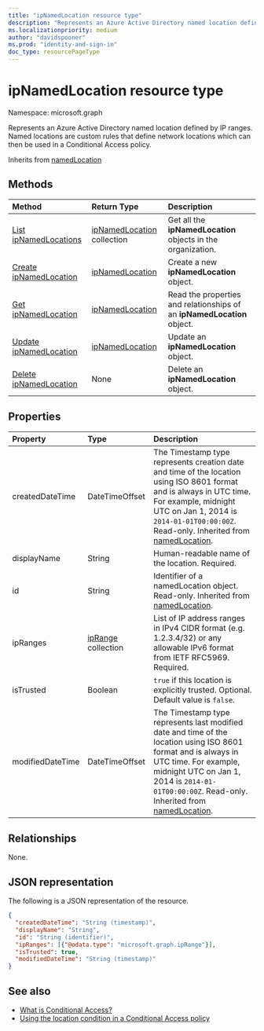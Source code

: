 ```yaml
---
title: "ipNamedLocation resource type"
description: "Represents an Azure Active Directory named location defined by IP ranges. Named locations are custom rules that define network locations which can then be used in a Conditional Access policy."
ms.localizationpriority: medium
author: "davidspooner"
ms.prod: "identity-and-sign-in"
doc_type: resourcePageType
---
```


# ipNamedLocation resource type

Namespace: microsoft.graph

Represents an Azure Active Directory named location defined by IP ranges. Named locations are custom rules that define network locations which can then be used in a Conditional Access policy.

Inherits from [namedLocation](../resources/namedLocation.md)

## Methods

| Method       | Return Type | Description |
|:-------------|:------------|:------------|
| [List ipNamedLocations](../api/conditionalaccessroot-list-namedlocations.md) | [ipNamedLocation](ipNamedLocation.md) collection | Get all the **ipNamedLocation** objects in the organization. |
| [Create ipNamedLocation](../api/conditionalaccessroot-post-namedlocations.md) | [ipNamedLocation](ipNamedLocation.md) | Create a new **ipNamedLocation** object. |
| [Get ipNamedLocation](../api/ipnamedlocation-get.md) | [ipNamedLocation](ipnamedlocation.md) | Read the properties and relationships of an **ipNamedLocation** object. |
| [Update ipNamedLocation](../api/ipnamedlocation-update.md) | [ipNamedLocation](ipnamedlocation.md) | Update an **ipNamedLocation** object. |
| [Delete ipNamedLocation](../api/ipnamedlocation-delete.md) | None | Delete an **ipNamedLocation** object. |

## Properties

| Property     | Type        | Description |
|:-------------|:------------|:------------|
|createdDateTime|DateTimeOffset|The Timestamp type represents creation date and time of the location using ISO 8601 format and is always in UTC time. For example, midnight UTC on Jan 1, 2014 is `2014-01-01T00:00:00Z`. Read-only. Inherited from [namedLocation](../resources/namedLocation.md).|
|displayName|String|Human-readable name of the location. Required.|
|id|String|Identifier of a namedLocation object. Read-only. Inherited from [namedLocation](../resources/namedLocation.md).|
|ipRanges|[ipRange](iprange.md) collection|List of IP address ranges in IPv4 CIDR format (e.g. 1.2.3.4/32) or any allowable IPv6 format from IETF RFC5969. Required.|
|isTrusted|Boolean|`true` if this location is explicitly trusted. Optional. Default value is `false`.|
|modifiedDateTime|DateTimeOffset|The Timestamp type represents last modified date and time of the location using ISO 8601 format and is always in UTC time. For example, midnight UTC on Jan 1, 2014 is `2014-01-01T00:00:00Z`. Read-only. Inherited from [namedLocation](../resources/namedLocation.md).|

## Relationships

None.

## JSON representation

The following is a JSON representation of the resource.

<!-- {
  "blockType": "resource",
  "optionalProperties": [

  ],
  "@odata.type": "microsoft.graph.ipNamedLocation"
}-->

```json
{
  "createdDateTime": "String (timestamp)",
  "displayName": "String",
  "id": "String (identifier)",
  "ipRanges": [{"@odata.type": "microsoft.graph.ipRange"}],
  "isTrusted": true,
  "modifiedDateTime": "String (timestamp)"
}
```

## See also

+ [What is Conditional Access?](/azure/active-directory/conditional-access/overview)
+ [Using the location condition in a Conditional Access policy](/azure/active-directory/conditional-access/location-condition)


<!-- uuid: 16cd6b66-4b1a-43a1-adaf-3a886856ed98
2019-02-04 14:57:30 UTC -->
<!-- {
  "type": "#page.annotation",
  "description": "ipNamedLocation resource",
  "keywords": "",
  "section": "documentation",
  "tocPath": ""
}-->

